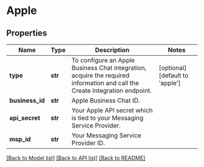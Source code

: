 # Apple

## Properties
Name | Type | Description | Notes
------------ | ------------- | ------------- | -------------
**type** | **str** | To configure an Apple Business Chat integration, acquire the required information and call the Create Integration endpoint.  | [optional] [default to 'apple']
**business_id** | **str** | Apple Business Chat ID. | 
**api_secret** | **str** | Your Apple API secret which is tied to your Messaging Service Provider. | 
**msp_id** | **str** | Your Messaging Service Provider ID. | 

[[Back to Model list]](../README.md#documentation-for-models) [[Back to API list]](../README.md#documentation-for-api-endpoints) [[Back to README]](../README.md)


